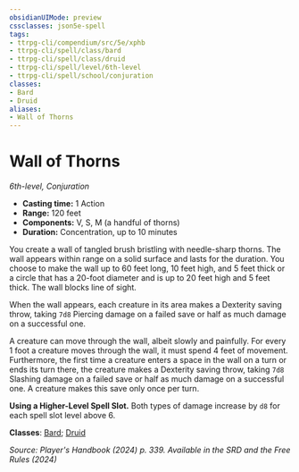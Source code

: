```yaml
---
obsidianUIMode: preview
cssclasses: json5e-spell
tags:
- ttrpg-cli/compendium/src/5e/xphb
- ttrpg-cli/spell/class/bard
- ttrpg-cli/spell/class/druid
- ttrpg-cli/spell/level/6th-level
- ttrpg-cli/spell/school/conjuration
classes:
- Bard
- Druid
aliases:
- Wall of Thorns
---
```

# Wall of Thorns
*6th-level, Conjuration*  


- **Casting time:** 1 Action
- **Range:** 120 feet
- **Components:** V, S, M (a handful of thorns)
- **Duration:** Concentration, up to 10 minutes

You create a wall of tangled brush bristling with needle-sharp thorns. The wall appears within range on a solid surface and lasts for the duration. You choose to make the wall up to 60 feet long, 10 feet high, and 5 feet thick or a circle that has a 20-foot diameter and is up to 20 feet high and 5 feet thick. The wall blocks line of sight.

When the wall appears, each creature in its area makes a Dexterity saving throw, taking `7d8` Piercing damage on a failed save or half as much damage on a successful one.

A creature can move through the wall, albeit slowly and painfully. For every 1 foot a creature moves through the wall, it must spend 4 feet of movement. Furthermore, the first time a creature enters a space in the wall on a turn or ends its turn there, the creature makes a Dexterity saving throw, taking `7d8` Slashing damage on a failed save or half as much damage on a successful one. A creature makes this save only once per turn.

**Using a Higher-Level Spell Slot.** Both types of damage increase by `d8` for each spell slot level above 6.

**Classes**: [Bard](Інструменти%20ДМ/CLI/lists/list-spells-classes-bard.md); [Druid](Інструменти%20ДМ/CLI/lists/list-spells-classes-druid.md)

*Source: Player's Handbook (2024) p. 339. Available in the <span title='Systems Reference Document (5.2)'>SRD</span> and the Free Rules (2024)*